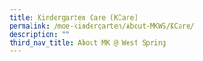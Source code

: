 ```yaml
---
title: Kindergarten Care (KCare)
permalink: /moe-kindergarten/About-MKWS/KCare/
description: ""
third_nav_title: About MK @ West Spring
---
```


